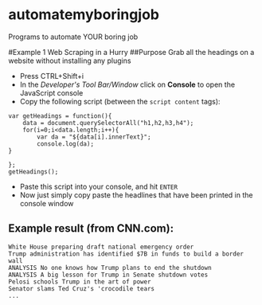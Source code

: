 # automatemyboringjob
Programs to automate YOUR boring job

#Example 1 Web Scraping in a Hurry
##Purpose
Grab all the headings on a website without installing any plugins

* Press CTRL+Shift+i
* In the *Developer's Tool Bar/Window* click on **Console** to open the JavaScript console
* Copy the following script (between the ``` script content ``` tags):
```
var getHeadings = function(){
    data = document.querySelectorAll("h1,h2,h3,h4");
    for(i=0;i<data.length;i++){
		var da = "${data[i].innerText}";
        console.log(da);
}
	
};
getHeadings();
```
* Paste this script into your console, and hit `ENTER`
* Now just simply copy paste the headlines that have been printed in the console window

## Example result (from CNN.com):
```
White House preparing draft national emergency order
Trump administration has identified $7B in funds to build a border wall
ANALYSIS No one knows how Trump plans to end the shutdown
ANALYSIS A big lesson for Trump in Senate shutdown votes
Pelosi schools Trump in the art of power
Senator slams Ted Cruz's 'crocodile tears
...
```
